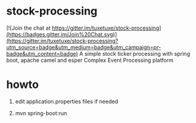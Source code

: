 # stock-processing

[![Join the chat at https://gitter.im/tuxetuxe/stock-processing](https://badges.gitter.im/Join%20Chat.svg)](https://gitter.im/tuxetuxe/stock-processing?utm_source=badge&utm_medium=badge&utm_campaign=pr-badge&utm_content=badge)
A simple stock ticker processing with spring boot, apache camel and esper Complex Event Processing platform

# howto
1) edit application.properties files if needed

2) mvn spring-boot:run

